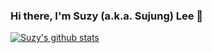 ### Hi there, I'm Suzy (a.k.a. Sujung) Lee 👋

[![Suzy's github stats](https://github-readme-stats.vercel.app/api?username=codethecoffee&show_icons=true&theme=dracula)](https://github.com/anuraghazra/github-readme-stats)

